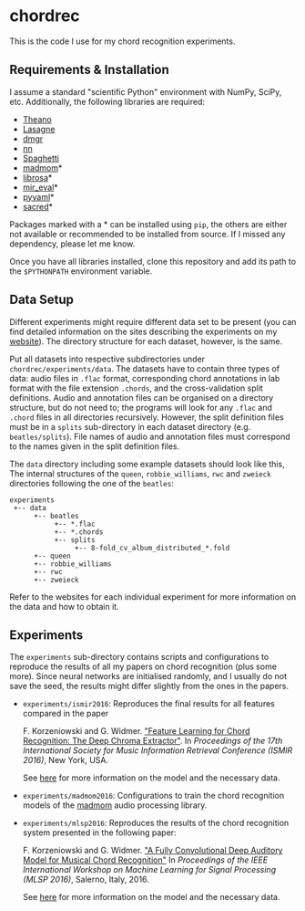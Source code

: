 # chordrec

This is the code I use for my chord recognition experiments.

## Requirements & Installation

I assume a standard "scientific Python" environment with NumPy, SciPy, etc.
Additionally, the following libraries are required:

 - [Theano](https://github.com/Theano/Theano)
 - [Lasagne](https://github.com/Lasagne/Lasagne)
 - [dmgr](https://github.com/fdlm/dmgr)
 - [nn](https://github.com/fdlm/nn)
 - [Spaghetti](https://github.com/fdlm/Spaghetti)
 - [madmom](https://github.com/CPJKU/madmom)*
 - [librosa](https://github.com/librosa/librosa)*
 - [mir_eval](https://github.com/craffel/mir_eval)*
 - [pyyaml](https://bitbucket.org/xi/pyyaml)*
 - [sacred](https://github.com/IDSIA/sacred)*

Packages marked with a * can be installed using `pip`, the others are either
not available or recommended to be installed from source. If I missed any
dependency, please let me know.

Once you have all libraries installed, clone this repository and add its path
to the `$PYTHONPATH` environment variable.

## Data Setup

Different experiments might require different data set to be present (you can
find detailed information on the sites describing the experiments on my
[website](http://fdlm.github.io)). The directory structure for each dataset,
however, is the same.

Put all datasets into respective subdirectories under
`chordrec/experiments/data`. The datasets have to contain three types of data:
audio files in `.flac` format, corresponding chord annotations in lab format
with the file extension `.chords`, and the cross-validation split definitions.
Audio and annotation files can be organised on a directory structure, but do
not need to; the programs will look for any `.flac` and `.chord` files in all
directories recursively. However, the split definition
files must be in a `splits` sub-directory in each dataset directory (e.g.
`beatles/splits`). File names of audio and annotation files must correspond to
the names given in the split definition files.

The `data` directory including some example datasets should look like this,
The internal structures of the `queen`, `robbie_williams`, `rwc` and `zweieck`
directories following the one of the `beatles`:

```
experiments
 +-- data
      +-- beatles
           +-- *.flac
           +-- *.chords
           +-- splits
                +-- 8-fold_cv_album_distributed_*.fold
      +-- queen
      +-- robbie_williams
      +-- rwc
      +-- zweieck
```

Refer to the websites for each individual experiment for more information on
the data and how to obtain it.

## Experiments

The `experiments` sub-directory contains scripts and configurations to
reproduce the results of all my papers on chord recognition (plus some more).
Since neural networks are initialised randomly, and I usually do not save the
seed, the results might differ slightly from the ones in the papers.

 - `experiments/ismir2016`: Reproduces the final results for all features
   compared in the paper

   F. Korzeniowski and G. Widmer. ["Feature Learning for Chord Recognition: The
   Deep Chroma Extractor"](http://www.cp.jku.at/research/papers/Korzeniowski_ISMIR_2016.pdf). In *Proceedings of the 17th International Society
   for Music Information Retrieval Conference (ISMIR 2016)*,  New York, USA.

   See [here](http://fdlm.github.io/post/deepchroma) for more
   information on the model and the necessary data.

 - `experiments/madmom2016`: Configurations to train the chord recognition
   models of the [madmom](https://github.com/CPJKU/madmom) audio processing
   library.

 - `experiments/mlsp2016`: Reproduces the results of the chord recognition
   system presented in the following paper:

   F. Korzeniowski and G. Widmer. ["A Fully Convolutional Deep Auditory Model
   for Musical Chord Recognition"](http://www.cp.jku.at/research/papers/Korzeniowski_MLSP_2016.pdf)
   In *Proceedings of the IEEE International Workshop on Machine Learning for
   Signal Processing (MLSP 2016)*, Salerno, Italy, 2016.

   See [here](http://fdlm.github.io/post/mlsp2016) for more
   information on the model and the necessary data.
